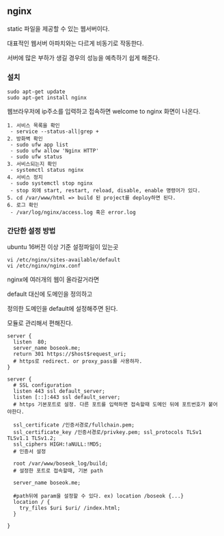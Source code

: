 ## nginx

static 파일을 제공할 수 있는 웹서버이다.

대표적인 웹서버 아파치와는 다르게 비동기로 작동한다.

서버에 많은 부하가 생길 경우의 성능을 예측하기 쉽게 해준다.

### 설치

```
sudo apt-get update
sudo apt-get install nginx
```
웹브라우저에 ip주소를 입력하고 접속하면 welcome to nginx 화면이 나온다.

```
1. 서비스 목록을 확인
 - service --status-all|grep +
2. 방화벽 확인
 - sudo ufw app list
 - sudo ufw allow 'Nginx HTTP'
 - sudo ufw status
3. 서비스되는지 확인
 - systemctl status nginx
4. 서비스 정지
 - sudo systemctl stop nginx
 - stop 외에 start, restart, reload, disable, enable 명령어가 있다.
5. cd /var/www/html => build 된 project를 deploy하면 된다.
6. 로그 확인
 - /var/log/nginx/access.log 혹은 error.log 
```

### 간단한 설정 방법

ubuntu 16버전 이상 기준 설정파일이 있는곳
```
vi /etc/nginx/sites-available/default
vi /etc/nginx/nginx.conf
```
nginx에 여러개의 웹이 올라갈거라면

default 대신에 도메인을 정의하고

정의한 도메인을 default에 설정해주면 된다.

모듈로 관리해서 편해진다.
```
server {
  listen  80;
  server_name boseok.me;
  return 301 https://$host$request_uri;
  # https로 redirect. or proxy_pass를 사용하자.
}

server {
  # SSL configuration
  listen 443 ssl default_server;
  listen [::]:443 ssl default_server;
  # https 기본포트로 설정. 다른 포트를 입력하면 접속할때 도메인 뒤에 포트번호가 붙어야한다.

  ssl_certificate /인증서경로/fullchain.pem;
  ssl_certificate_key /인증서경로/privkey.pem; ssl_protocols TLSv1 TLSv1.1 TLSv1.2;
  ssl_ciphers HIGH:!aNULL:!MD5;
  # 인증서 설정

  root /var/www/boseok_log/build;
  # 설정한 포트로 접속할때, 기본 path

  server_name boseok.me;

  #path뒤에 param을 설정할 수 있다. ex) location /boseok {...} 
  location / { 
    try_files $uri $uri/ /index.html;
  }

}
```